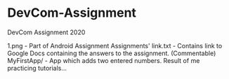 # DevCom-Assignment
DevCom Assignment 2020

1.png - Part of Android Assignment
Assignments' link.txt - Contains link to Google Docs containing the answers to the assignment. (Commentable)
MyFirstApp/ - App which adds two entered numbers. Result of me practicing tutorials...

